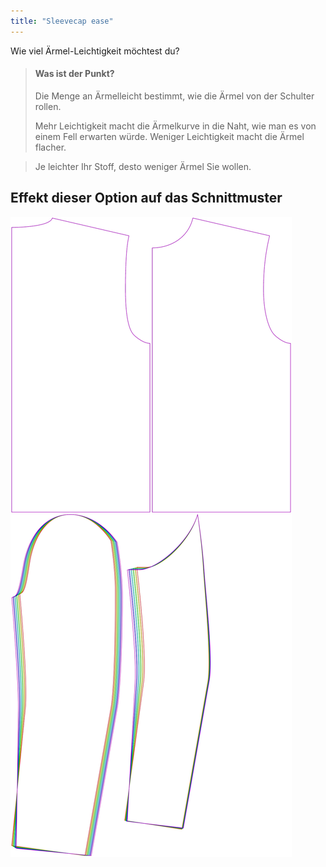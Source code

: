 ```yaml
---
title: "Sleevecap ease"
---
```


Wie viel Ärmel-Leichtigkeit möchtest du?

> #### Was ist der Punkt?
> 
> Die Menge an Ärmelleicht bestimmt, wie die Ärmel von der Schulter rollen.
> 
> Mehr Leichtigkeit macht die Ärmelkurve in die Naht, wie man es von einem Fell erwarten würde. Weniger Leichtigkeit macht die Ärmel flacher.

> Je leichter Ihr Stoff, desto weniger Ärmel Sie wollen.

## Effekt dieser Option auf das Schnittmuster

![Dieses Bild zeigt den Effekt dieser Variable, indem es unterschiedliche Masse dieser Variable überlagert darstellt](bent_sleevecapease_sample.svg "Effekt dieser Variable auf das Schnittmuster")
